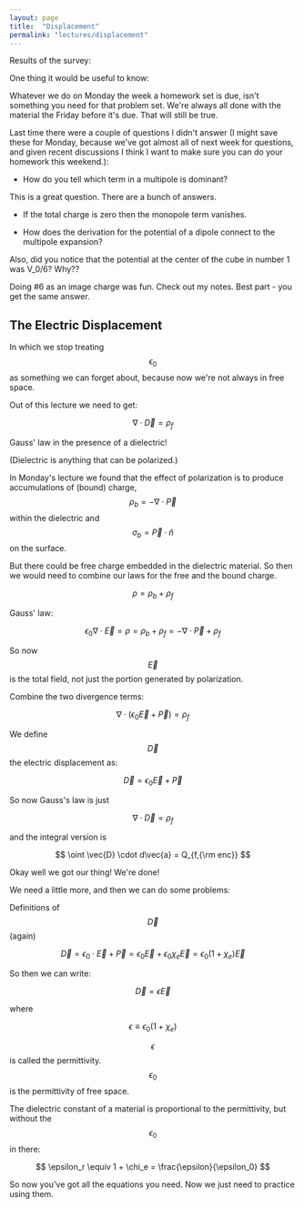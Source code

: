 ```yaml
---
layout: page
title:  "Displacement"
permalink: "lectures/displacement"
---
```


Results of the survey:

One thing it would be useful to know:

Whatever we do on Monday the week a homework set is due, isn't something
you need for that problem set. We're always all done with the material
the Friday before it's due.  That will still be true.

Last time there were a couple of questions I didn't answer (I might 
save these for Monday, because we've got almost all of next week for
questions, and given recent discussions I think I want to make sure
you can do your homework this weekend.):

* How do you tell which term in a multipole is dominant?  

This is a great question.  There are a bunch of answers. 
* If the total charge is zero then the monopole term vanishes. 

* How does the derivation for the potential of a dipole connect to the
multipole expansion?

Also, did you notice that the potential at the center of the cube in number 1
was V_0/6?  Why??

Doing #6 as an image charge was fun. Check out my notes.  Best part - you get
the same answer.

## The Electric Displacement

In which we stop treating $$\epsilon_0$$ as something we can forget about, because
now we're not always in free space.

Out of this lecture we need to get:

$$
\nabla\cdot\vec{D} = \rho_f
$$

Gauss' law in the presence of a dielectric!

(Dielectric is anything that can be polarized.)

In Monday's lecture we found that the effect of polarization is to 
produce accumulations of  (bound) charge, $$\rho_b = −\nabla \cdot \vec{P}$$
within the dielectric and 
$$\sigma_b = \vec{P} \cdot \hat{n}$$
on the surface.

But there could be free charge embedded in the dielectric material.
So then we would need to combine our laws for the free and the bound charge.

$$
\rho = \rho_b + \rho_f
$$

Gauss' law:

$$
\epsilon_0\nabla \cdot \vec{E} = \rho = \rho_b + \rho_f =  −\nabla \cdot \vec{P} + \rho_f
$$

So now $$\vec{E}$$ is the total field, not just the portion generated
by polarization.

Combine the two divergence terms:

$$
\nabla \cdot (\epsilon_0 \vec{E} + \vec{P}) = \rho_f 
$$

We define $$\vec{D}$$ the electric displacement as:

$$
\vec{D} =  \epsilon_0 \vec{E} + \vec{P} 
$$

So now Gauss's law is just

$$
\nabla \cdot \vec{D} = \rho_f 
$$

and the integral version is

$$
\oint \vec{D} \cdot d\vec{a} = Q_{f,{\rm enc}}
$$

Okay well we got our thing!  We're done!

We need a little more, and then we can do some problems:

Definitions of $$\vec{D}$$ (again)

$$
\vec{D} =  \epsilon_0 \cdot \vec{E} + \vec{P} = \epsilon_0\vec{E} + \epsilon_0\chi_e\vec{E} = \epsilon_0(1 + \chi_e)\vec{E} 
$$

So then we can write:

$$
\vec{D} = \epsilon\vec{E}
$$

where

$$
\epsilon \equiv \epsilon_0(1 + \chi_e)
$$

$$\epsilon$$ is called the permittivity.  $$\epsilon_0$$ is the permittivity
of free space.

The dielectric constant of a material  is proportional to the permittivity, but
 without the $$\epsilon_0$$ in there:

$$
\epsilon_r \equiv 1 + \chi_e = \frac{\epsilon}{\epsilon_0}
$$

So now you've got all the equations you need.  Now we just need to
practice using them.
